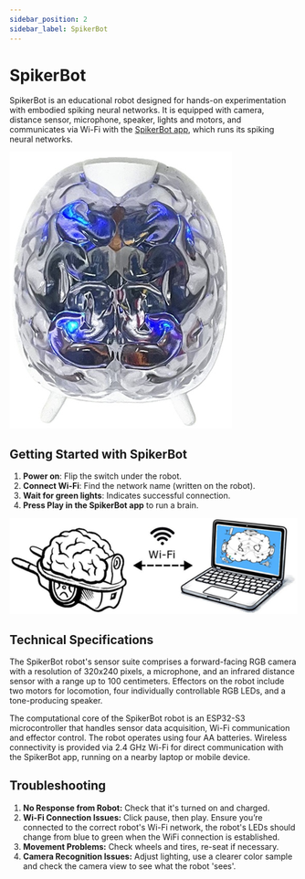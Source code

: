 ```yaml
---
sidebar_position: 2
sidebar_label: SpikerBot
---
```


# SpikerBot #

SpikerBot is an educational robot designed for hands-on experimentation with embodied spiking neural networks. It is equipped with camera, distance sensor, microphone, speaker, lights and motors, and communicates via Wi-Fi with the [SpikerBot app](https://docs.backyardbrains.com/Software/Pre-Release/SpikerBot/), which runs its spiking neural networks.

![image of robot](./robot.png)

## Getting Started with SpikerBot ##

1. **Power on**: Flip the switch under the robot.
2. **Connect Wi-Fi**: Find the network name (written on the robot).
3. **Wait for green lights**: Indicates successful connection.
4. **Press Play in the SpikerBot app** to run a brain.

![robot-app connection](./wifi.png)

## Technical Specifications ##

The SpikerBot robot's sensor suite comprises a forward-facing RGB camera with a resolution of 320x240 pixels, a microphone, and an infrared distance sensor with a range up to 100 centimeters. Effectors on the robot include two motors for locomotion, four individually controllable RGB LEDs, and a tone-producing speaker.

The computational core of the SpikerBot robot is an ESP32-S3 microcontroller that handles sensor data acquisition, Wi-Fi communication and effector control. The robot operates using four AA batteries. Wireless connectivity is provided via 2.4 GHz Wi-Fi for direct communication with the SpikerBot app, running on a nearby laptop or mobile device.

## Troubleshooting ##

1. **No Response from Robot:** Check that it's turned on and charged.
2. **Wi-Fi Connection Issues:** Click pause, then play. Ensure you’re connected to the correct robot's Wi-Fi network, the robot's LEDs should change from blue to green when the WiFi connection is established.
3. **Movement Problems:** Check wheels and tires, re-seat if necessary.
4. **Camera Recognition Issues:** Adjust lighting, use a clearer color sample and check the camera view to see what the robot 'sees'.